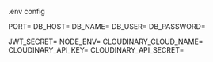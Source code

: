 .env config

PORT=
DB_HOST=
DB_NAME=
DB_USER=
DB_PASSWORD=

JWT_SECRET=
NODE_ENV=
CLOUDINARY_CLOUD_NAME=
CLOUDINARY_API_KEY=
CLOUDINARY_API_SECRET=
